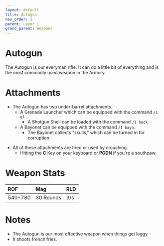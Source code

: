 ```yaml
---
layout: default
tit;e: Autogun
nav_order: 1
parent: Layer 1
grand_parent: Weapons
---
```


# Autogun

The Autogun is our everyman rifle. It can do a little bit of everything and is the most commonly used weapon in the Armory.

# Attachments

* The Autogun has two under-barrel attachments.
    * A Grenade Launcher which can be equipped with the command `/1 gl`
       * A Shotgun Shell can be loaded with the command `/1 buck`
    * A Bayonet can be equipped with the command `/1 bayo`.
        * The Bayonet collects "skulls," which can be turned in for corruption.

- All of these attachments are fired or used by crouching.
    - Hitting the **C** Key on your keyboard or **PGDN** if you're a southpaw.

# Weapon Stats

| ROF        | Mag          | RLD |
|:-----------|:-------------|:----|
| 540-780    | 30 Rounds    | 3/s |

# Notes

* The Autogun is our most effective weapon when things get laggy
* It shoots french fries.

